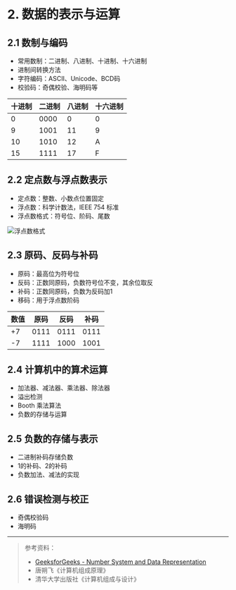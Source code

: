 # 2. 数据的表示与运算

## 2.1 数制与编码
- 常用数制：二进制、八进制、十进制、十六进制
- 进制间转换方法
- 字符编码：ASCII、Unicode、BCD码
- 校验码：奇偶校验、海明码等

| 十进制 | 二进制 | 八进制 | 十六进制 |
|--------|--------|--------|----------|
| 0      | 0000   | 0      | 0        |
| 9      | 1001   | 11     | 9        |
| 10     | 1010   | 12     | A        |
| 15     | 1111   | 17     | F        |

## 2.2 定点数与浮点数表示
- 定点数：整数、小数点位置固定
- 浮点数：科学计数法，IEEE 754 标准
- 浮点数格式：符号位、阶码、尾数

![浮点数格式](/imgs/computes-course/computer-organization/float-format.png)

## 2.3 原码、反码与补码
- 原码：最高位为符号位
- 反码：正数同原码，负数符号位不变，其余位取反
- 补码：正数同原码，负数为反码加1
- 移码：用于浮点数阶码

| 数值 | 原码   | 反码   | 补码   |
|------|--------|--------|--------|
| +7   | 0111   | 0111   | 0111   |
| -7   | 1111   | 1000   | 1001   |

## 2.4 计算机中的算术运算
- 加法器、减法器、乘法器、除法器
- 溢出检测
- Booth 乘法算法
- 负数的存储与运算

## 2.5 负数的存储与表示
- 二进制补码存储负数
- 1的补码、2的补码
- 负数加法、减法的实现

## 2.6 错误检测与校正
- 奇偶校验码
- 海明码

---

> 参考资料：
> - [GeeksforGeeks - Number System and Data Representation](https://www.geeksforgeeks.org/number-system-and-data-representation/)
> - 唐朔飞《计算机组成原理》
> - 清华大学出版社《计算机组成与设计》 
